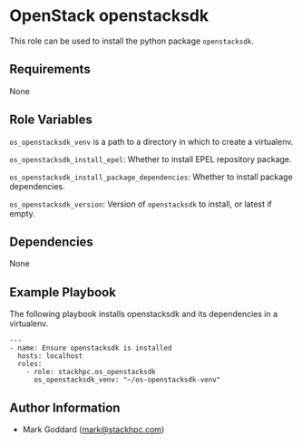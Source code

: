 OpenStack openstacksdk
======================

This role can be used to install the python package `openstacksdk`.

Requirements
------------

None

Role Variables
--------------

`os_openstacksdk_venv` is a path to a directory in which to create a
virtualenv.

`os_openstacksdk_install_epel`: Whether to install EPEL repository package.

`os_openstacksdk_install_package_dependencies`: Whether to install package
dependencies.

`os_openstacksdk_version`: Version of `openstacksdk` to install, or latest if
empty.

Dependencies
------------

None

Example Playbook
----------------

The following playbook installs openstacksdk and its dependencies in a virtualenv.

    ---
    - name: Ensure openstacksdk is installed
      hosts: localhost
      roles:
        - role: stackhpc.os_openstacksdk
          os_openstacksdk_venv: "~/os-openstacksdk-venv"

Author Information
------------------

- Mark Goddard (<mark@stackhpc.com>)
